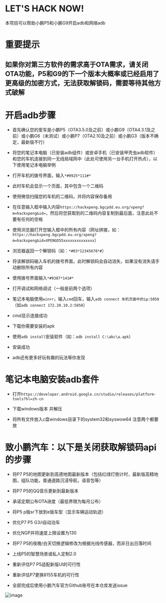 # LET'S HACK NOW!
本项目可以帮助小鹏P5和小鹏G9开启adb和网络adb

# 重要提示
## 如果你对第三方软件的需求高于OTA需求，请关闭OTA功能，P5和G9的下一个版本大概率或已经启用了更高级的加密方式，无法获取解锁码，需要等待其他方式破解

# 开启adb步骤
* 首先确认您的爱车是小鹏P5（OTA3.5.0及之前）或小鹏G9（OTA4.3.1及之前）或小鹏G6（未测试）或小鹏P7（OTA2.10及之前）或小鹏G3（版本不确定，最新版不行）

* 将您的笔记本电脑（已安装adb组件）或安卓手机（已安装甲壳虫adb软件）和您的车机连接到同一无线局域网中（此处可使用另一台手机打开热点），以下使用笔记本电脑举例

* 打开车机的拨号界面，输入`*#9925*111#*`

* 此时车机会显示一个页面，其中包含一个二维码

* 使用微信扫描您的车机的二维码，并将内容保存备用

* 在任意输入框中输入内容`https://hackxpeng.bgcpdd.eu.org/xpeng?m=hackxpeng&id=`，然后将您获取到的二维码内容复制到最后面，注意此处不要有任何的空格

* 使用浏览器打开您输入框中的所有内容（网址拼接，如：`https://hackxpeng.bgcpdd.eu.org/xpeng?m=hackxpeng&id=XPENGD55xxxxxxxxxxxxxx`）

* 浏览器返回一个解锁码（如：`*#03*12345678*#`）

* 将该解锁码输入车机的拨号界面，此时解锁码会自动消失，如果没有消失请手动删除所有内容

* 使用拨号界面输入`*#9387*141#*`

* 打开调试和网络调试（一般是前两个选项）

* 笔记本电脑使用`win+r`，输入`cmd`回车，输入`adb connect 车机页面中的ip:5050`（如`adb connect 172.20.10.2:5050`）

* cmd显示连接成功

* 下载你需要安装的apk

* 使用`adb install`安装软件（如：`adb install C:\abc\a.apk`）

* 安装成功

* adb还有更多好玩有趣的玩法等你发现

# 笔记本电脑安装adb套件
* 打开`https://developer.android.google.cn/studio/releases/platform-tools?hl=zh-cn`

* 下载windows版本 并解压

* 将所有文件放入c盘windows目录下的system32和syswow64 注意两个都要放


# 致小鹏汽车：以下是关闭获取解锁码api的步骤
* 将P7 P5的地图更新到高德地图最新版本（包括红绿灯倒计时，最新版高精地图，组队功能，普通道路沉浸导航，语音包等）

* 将P7 P5的QQ音乐更新到最新版本

* 承诺定期公布OTA进度（最低界限为每月公布）

* 将P5 p版sr下放到e版车型（显示车辆运动轨迹）

* 优化P7 P5 G3/i自动泊车

* 优化NGP并将速度上限设置为130

* 将P7 P5的夜晚/白天切换逻辑修改为根据光线传感器，而非日出日落时间

* 上线P5的智慧场景或私人定制2.0

* 重新评估P7 P5适配新版UI的可行性

* 重新评估P7更换8155车机的可行性

* 全部完成后使用小鹏汽车官方Github账号在本仓库发送issue

  

![image](https://ghproxy.com/https://raw.githubusercontent.com/hackxpeng/hackp5g9/main/699e33d95bb58866f263e99946870d0f.jpeg)
